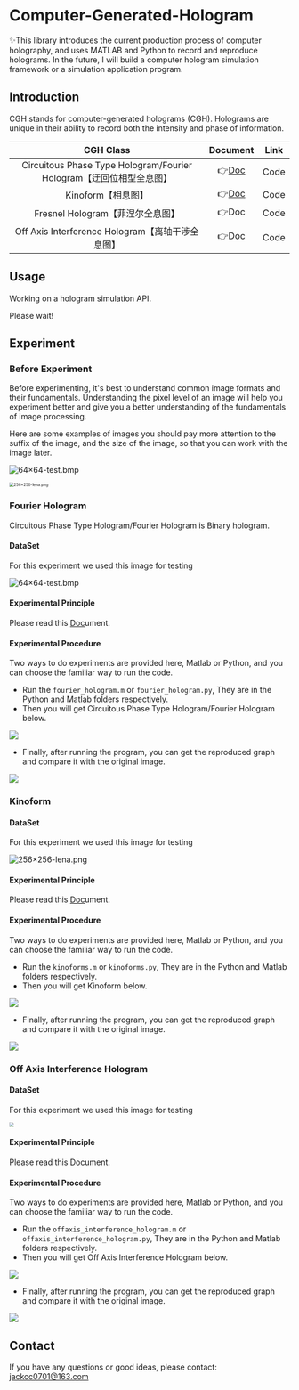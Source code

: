 # Computer-Generated-Hologram
✨This library introduces the current production process of computer holography, and uses MATLAB and Python to record and reproduce holograms. In the future, I will build a computer hologram simulation framework or a simulation application program.



## Introduction

CGH stands for computer-generated holograms (CGH). Holograms are unique in their ability to record both the intensity and phase of information.

|                          CGH Class                           |                  Document                   | Link |
| :----------------------------------------------------------: | :-----------------------------------------: | :--: |
| Circuitous Phase Type Hologram/Fourier Hologram【迂回位相型全息图】 |   👉[Doc](Doc/Fourier_Hologram/README.md)    | Code |
|                      Kinoform【相息图】                      |       👉[Doc](Doc/Kinoform/README.md)        | Code |
|               Fresnel Hologram【菲涅尔全息图】               |                    👉Doc                     | Code |
|       Off Axis Interference Hologram【离轴干涉全息图】       | 👉[Doc](Doc/Interference_Hologram/README.md) | Code |



## Usage

Working on a hologram simulation API.

Please wait!



## Experiment

### Before Experiment

Before experimenting, it's best to understand common image formats and their fundamentals. Understanding the pixel level of an image will help you experiment better and give you a better understanding of the fundamentals of image processing.

Here are some examples of images you should pay more attention to the suffix of the image, and the size of the image, so that you can work with the image later.

![64×64-test.bmp](./Res/image64/test.bmp)

<img src="./Res/image256/lena.png" alt="256×256-lena.png" style="zoom:50%;" />

### Fourier Hologram

Circuitous Phase Type Hologram/Fourier Hologram is Binary hologram.

#### DataSet

For this experiment we used this image for testing

![64×64-test.bmp](./Res/image64/test.bmp)

#### Experimental Principle

Please read this [Doc](Doc/Fourier_Hologram/README.md)ument.

#### Experimental Procedure

Two ways to do experiments are provided here, Matlab or Python, and you can choose the familiar way to run the code.

- Run the `fourier_hologram.m` or `fourier_hologram.py`, They are in the Python and Matlab folders respectively.
- Then you will get Circuitous Phase Type Hologram/Fourier Hologram below.

![](./Matlab/result/fh_test_CGH.bmp)

+ Finally, after running the program, you can get the reproduced graph and compare it with the original image.

![](./Matlab/result/fh_test_recover.bmp)

### Kinoform

#### DataSet

For this experiment we used this image for testing

![256×256-lena.png](./Res/image256/lena.png)

#### Experimental Principle

Please read this [Doc](Doc/Kinoform/README.md)ument.

#### Experimental Procedure

Two ways to do experiments are provided here, Matlab or Python, and you can choose the familiar way to run the code.

- Run the `kinoforms.m` or `kinoforms.py`, They are in the Python and Matlab folders respectively.
- Then you will get Kinoform below.

![](./Python/result/ki_lena_CGH.bmp)

- Finally, after running the program, you can get the reproduced graph and compare it with the original image.

![](./Python/result/ki_lena_recover.bmp)

### Off Axis Interference Hologram

#### DataSet

For this experiment we used this image for testing

<img src="./Res/imageO/pku.jpg" style="zoom:50%;" />

#### Experimental Principle

Please read this [Doc](Doc/Interference_Hologram/README.md)ument.

#### Experimental Procedure

Two ways to do experiments are provided here, Matlab or Python, and you can choose the familiar way to run the code.

- Run the `offaxis_interference_hologram.m` or `offaxis_interference_hologram.py`, They are in the Python and Matlab folders respectively.
- Then you will get Off Axis Interference Hologram below.

![](./Python/result/oaih_pku_CGH.bmp)

- Finally, after running the program, you can get the reproduced graph and compare it with the original image.

![](./Python/result/oaih_pku_recover.bmp)



## Contact

If you have any questions or good ideas, please contact: jackcc0701@163.com




